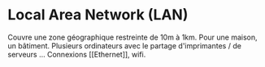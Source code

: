 
# Local Area Network (LAN)
Couvre une zone géographique restreinte de 10m à 1km. Pour une maison, un bâtiment.
Plusieurs ordinateurs avec le partage d'imprimantes / de serveurs ...
Connexions [[Ethernet]], wifi.